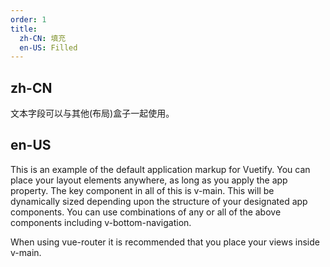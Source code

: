 ```yaml
---
order: 1
title:
  zh-CN: 填充
  en-US: Filled
---
```


## zh-CN

文本字段可以与其他(布局)盒子一起使用。

## en-US

This is an example of the default application markup for Vuetify. You can place your layout elements anywhere, as long as you apply the app property. The key component in all of this is v-main. This will be dynamically sized depending upon the structure of your designated app components. You can use combinations of any or all of the above components including v-bottom-navigation.

When using vue-router it is recommended that you place your views inside v-main.
